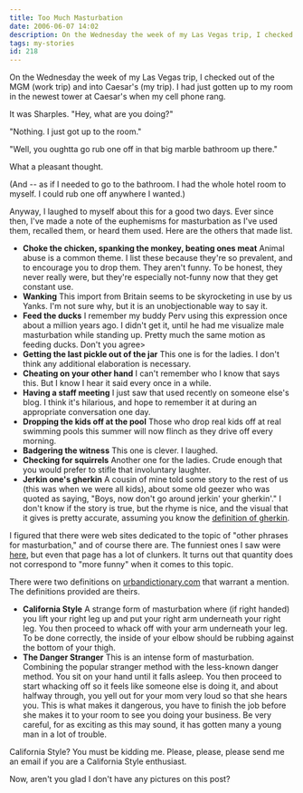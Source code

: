 ```yaml
---
title: Too Much Masturbation
date: 2006-06-07 14:02
description: On the Wednesday the week of my Las Vegas trip, I checked out of the MGM (work trip) and into Caesar's (my trip).  I had just gotten up to my room in the newest tower at Caesar's when my cell phone rang.  It was Sharples.  "Hey, what are you doing?"
tags: my-stories
id: 218
---
```

On the Wednesday the week of my Las Vegas trip, I checked out of the MGM (work trip) and into Caesar's (my trip).  I had just gotten up to my room in the newest tower at Caesar's when my cell phone rang.

It was Sharples.  "Hey, what are you doing?"

"Nothing.  I just got up to the room."

"Well, you oughtta go rub one off in that big marble bathroom up there."

What a pleasant thought.  

(And -- as if I needed to go to the bathroom.  I had the whole hotel room to myself.  I could rub one off anywhere I wanted.)

Anyway, I laughed to myself about this for a good two days.  Ever since then, I've made a note of the euphemisms for masturbation as I've used them, recalled them, or heard them used.  Here are the others that made list.

<ul>
<li><b>Choke the chicken, spanking the monkey, beating ones meat</b>  Animal abuse is a common theme.  I list these because they're so prevalent, and to encourage you to drop them.  They aren't funny.  To be honest, they never really were, but they're especially not-funny now that they get constant use.</li>

<li><b>Wanking</b>  This import from Britain seems to be skyrocketing in use by us Yanks.  I'm not sure why, but it is an unobjectionable way to say it.  </li>

<li><b>Feed the ducks</b>  I remember my buddy Perv using this expression once about a million years ago.  I didn't get it, until he had me visualize male masturbation while standing up.  Pretty much the same motion as feeding ducks.  Don't you agree></li>

<li><b>Getting the last pickle out of the jar</b>  This one is for the ladies.  I don't think any additional elaboration is necessary.</li>

<li><b>Cheating on your other hand</b>  I can't remember who I know that says this.  But I know I hear it said every once in a while.</li>

<li><b>Having a staff meeting</b>  I just saw that used recently on someone else's blog.  I think it's hilarious, and hope to remember it at during an appropriate conversation one day.</li>

<li><b>Dropping the kids off at the pool</b>  Those who drop real kids off at real swimming pools this summer will now flinch as they drive off every morning.</li>

<li><b>Badgering the witness</b>  This one is clever.  I laughed.</li>

<li><b>Checking for squirrels</b>  Another one for the ladies.  Crude enough that you would prefer to stifle that involuntary laughter.</li>

<li><b>Jerkin one's gherkin</b>  A cousin of mine told some story to the rest of us (this was when we were all kids), about some old geezer who was quoted as saying, "Boys, now don't go around jerkin' your gherkin'."  I don't know if the story is true, but the rhyme is nice, and the visual that it gives is pretty accurate, assuming you know the <a href="http://www.webster.com/cgi-bin/dictionary?va=gherkin" target="_blank">definition of gherkin</a>.</li>
</ul>

I figured that there were web sites dedicated to the topic of "other phrases for masturbation," and of course there are.  The funniest ones I saw were <a href="http://www.worldwidewank.com/funniest.html" target="_blank">here</a>, but even that page has a lot of clunkers.  It turns out that quantity does not correspond to "more funny" when it comes to this topic.

There were two definitions on <a href="http://www.urbandictionary.com" target="_blank">urbandictionary.com</a> that warrant a mention.  The definitions provided are theirs.

<ul>
<li><b>California Style</b>  A strange form of masturbation where (if right handed) you lift your right leg up and put your right arm underneath your right leg. You then proceed to whack off with your arm underneath your leg. To be done correctly, the inside of your elbow should be rubbing against the bottom of your thigh.</li>

<li><b>The Danger Stranger</b>  This is an intense form of masturbation. Combining the popular stranger method with the less-known danger method. You sit on your hand until it falls asleep. You then proceed to start whacking off so it feels like someone else is doing it, and about halfway through, you yell out for your mom very loud so that she hears you. This is what makes it dangerous, you have to finish the job before she makes it to your room to see you doing your business. Be very careful, for as exciting as this may sound, it has gotten many a young man in a lot of trouble.</li>
</ul>

California Style?  You must be kidding me.  Please, please, please send me an email if you are a California Style enthusiast.

Now, aren't you glad I don't have any pictures on this post?
